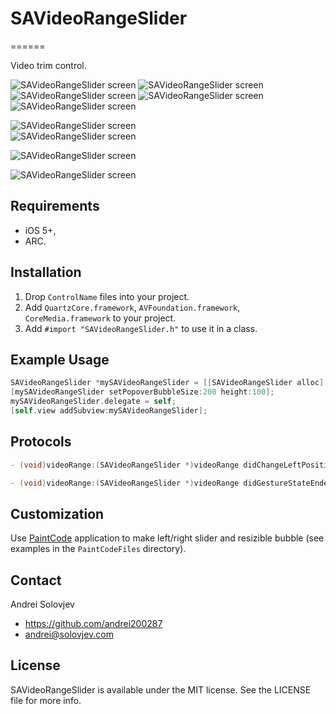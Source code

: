 # SAVideoRangeSlider
======

Video trim control.

![SAVideoRangeSlider screen](http://solovjev.com/libs/SAVideoRangeSlider/yellow_ipad.png "SAVideoRangeSlider screen")
![SAVideoRangeSlider screen](http://solovjev.com/libs/SAVideoRangeSlider/gray_ipad.png "SAVideoRangeSlider screen")
![SAVideoRangeSlider screen](http://solovjev.com/libs/SAVideoRangeSlider/purple_ipad.png "SAVideoRangeSlider screen")
![SAVideoRangeSlider screen](http://solovjev.com/libs/SAVideoRangeSlider/green_ipad.png "SAVideoRangeSlider screen")
![SAVideoRangeSlider screen](http://solovjev.com/libs/SAVideoRangeSlider/star_ipad.png "SAVideoRangeSlider screen")

![SAVideoRangeSlider screen](http://solovjev.com/libs/SAVideoRangeSlider/yellow_iphone.png "SAVideoRangeSlider screen")      
![SAVideoRangeSlider screen](http://solovjev.com/libs/SAVideoRangeSlider/gray_iphone.png "SAVideoRangeSlider screen")

![SAVideoRangeSlider screen](http://solovjev.com/libs/SAVideoRangeSlider/purple_iphone.png "SAVideoRangeSlider screen")

![SAVideoRangeSlider screen](http://solovjev.com/libs/SAVideoRangeSlider/green_iphone.png "SAVideoRangeSlider screen")



## Requirements

- iOS 5+,
- ARC.

## Installation

1. Drop `ControlName` files into your project.
2. Add `QuartzCore.framework`, `AVFoundation.framework`, `CoreMedia.framework` to your project.
3. Add `#import "SAVideoRangeSlider.h"` to use it in a class.


## Example Usage

``` objective-c
SAVideoRangeSlider *mySAVideoRangeSlider = [[SAVideoRangeSlider alloc] initWithFrame:CGRectMake(10, 200, self.view.frame.size.width-20, 70) videoUrl:videoFileUrl ];
[mySAVideoRangeSlider setPopoverBubbleSize:200 height:100];
mySAVideoRangeSlider.delegate = self;
[self.view addSubview:mySAVideoRangeSlider];
```

## Protocols

``` objective-c
- (void)videoRange:(SAVideoRangeSlider *)videoRange didChangeLeftPosition:(CGFloat)leftPosition rightPosition:(CGFloat)rightPosition;
```

``` objective-c
- (void)videoRange:(SAVideoRangeSlider *)videoRange didGestureStateEndedLeftPosition:(CGFloat)leftPosition rightPosition:(CGFloat)rightPosition;
```

## Customization

Use [PaintCode](http://www.paintcodeapp.com/) application to make left/right slider and resizible bubble (see examples in the `PaintCodeFiles`  directory). 

## Contact

Andrei Solovjev

- https://github.com/andrei200287
- andrei@solovjev.com

## License
SAVideoRangeSlider is available under the MIT license. See the LICENSE file for more info.
